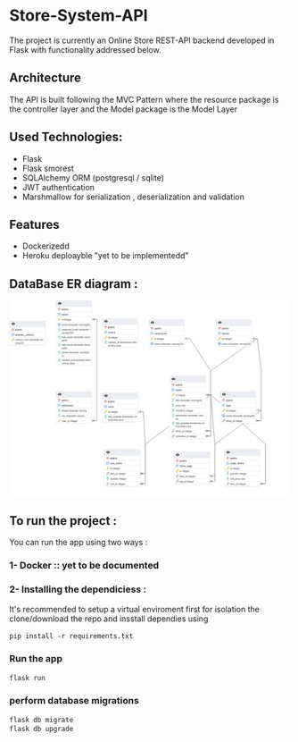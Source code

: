 # Store-System-API

The project is currently an Online Store REST-API backend developed in Flask with functionality addressed below. 

## Architecture
The API is built following the MVC Pattern where the resource package is the controller layer and the Model package is the Model Layer 

## Used Technologies: 
- Flask 
- Flask smorest 
- SQLAlchemy ORM (postgresql / sqlite)
- JWT authentication 
- Marshmallow for serialization , deserialization and validation 

## Features 
- Dockerizedd 
- Heroku deploayble "yet to be implementedd" 

## DataBase ER diagram : 
![ERD](https://github.com/AI091/Store-System-API/blob/master/ERD.png)





## To run the project : 
You can run the app using two ways : 
### 1- Docker :: yet to be documented 
### 2- Installing the dependiciess : 
It's recommended to setup a virtual enviroment first for isolation the clone/download the repo and insstall dependies using 
```
pip install -r requirements.txt
```
### Run the app 
``` 
flask run
```

### perform database migrations 
```
flask db migrate
flask db upgrade
```



